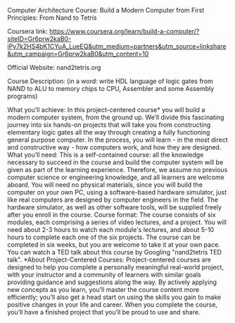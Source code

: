 Computer Architecture Course: Build a Modern Computer from First Principles: From Nand to Tetris 

Coursera link: https://www.coursera.org/learn/build-a-computer/?siteID=Gr6prw2kaB0-iPy7k2HS4bK1CYuA_LueEQ&utm_medium=partners&utm_source=linkshare&utm_campaign=Gr6prw2kaB0&utm_content=10

Official Website: nand2tetris.org

Course Description: (in a word: write HDL language of logic gates from NAND to ALU to memory chips to CPU, Assembler and some Assembly programs)

What you’ll achieve: In this project-centered course* you will build a modern computer system, from the ground up. We’ll divide this fascinating journey into six hands-on projects that will take you from constructing elementary logic gates all the way through creating a fully functioning general purpose computer. In the process, you will learn - in the most direct and constructive way - how computers work, and how they are designed. What you’ll need: This is a self-contained course: all the knowledge necessary to succeed in the course and build the computer system will be given as part of the learning experience. Therefore, we assume no previous computer science or engineering knowledge, and all learners are welcome aboard. You will need no physical materials, since you will build the computer on your own PC, using a software-based hardware simulator, just like real computers are designed by computer engineers in the field. The hardware simulator, as well as other software tools, will be supplied freely after you enroll in the course. Course format: The course consists of six modules, each comprising a series of video lectures, and a project. You will need about 2-3 hours to watch each module's lectures, and about 5-10 hours to complete each one of the six projects. The course can be completed in six weeks, but you are welcome to take it at your own pace. You can watch a TED talk about this course by Googling "nand2tetris TED talk". *About Project-Centered Courses: Project-centered courses are designed to help you complete a personally meaningful real-world project, with your instructor and a community of learners with similar goals providing guidance and suggestions along the way. By actively applying new concepts as you learn, you’ll master the course content more efficiently; you’ll also get a head start on using the skills you gain to make positive changes in your life and career. When you complete the course, you’ll have a finished project that you’ll be proud to use and share.


